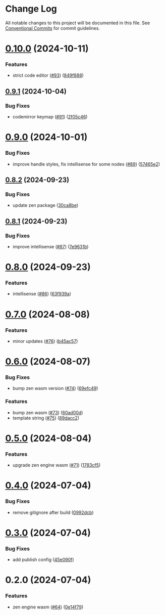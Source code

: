 # Change Log

All notable changes to this project will be documented in this file.
See [Conventional Commits](https://conventionalcommits.org) for commit guidelines.

# [0.10.0](https://github.com/gorules/jdm-editor/compare/@gorules/zen-engine-wasm@0.9.1...@gorules/zen-engine-wasm@0.10.0) (2024-10-11)

### Features

- strict code editor ([#93](https://github.com/gorules/jdm-editor/issues/93)) ([849f888](https://github.com/gorules/jdm-editor/commit/849f8888cc2b903aea808e8aa76f21c1aeeb6963))

## [0.9.1](https://github.com/gorules/jdm-editor/compare/@gorules/zen-engine-wasm@0.9.0...@gorules/zen-engine-wasm@0.9.1) (2024-10-04)

### Bug Fixes

- codemirror keymap ([#91](https://github.com/gorules/jdm-editor/issues/91)) ([2f05c46](https://github.com/gorules/jdm-editor/commit/2f05c467d6afe130becf927ed2bf948178972692))

# [0.9.0](https://github.com/gorules/jdm-editor/compare/@gorules/zen-engine-wasm@0.8.2...@gorules/zen-engine-wasm@0.9.0) (2024-10-01)

### Bug Fixes

- improve handle styles, fix intellisense for some nodes ([#89](https://github.com/gorules/jdm-editor/issues/89)) ([57465e2](https://github.com/gorules/jdm-editor/commit/57465e268c053241cf4d88c9fe8f8155b4dfb584))

## [0.8.2](https://github.com/gorules/jdm-editor/compare/@gorules/zen-engine-wasm@0.8.1...@gorules/zen-engine-wasm@0.8.2) (2024-09-23)

### Bug Fixes

- update zen package ([30ca8be](https://github.com/gorules/jdm-editor/commit/30ca8be61ee3450bf0d081f97063af049971b701))

## [0.8.1](https://github.com/gorules/jdm-editor/compare/@gorules/zen-engine-wasm@0.8.0...@gorules/zen-engine-wasm@0.8.1) (2024-09-23)

### Bug Fixes

- improve intellisense ([#87](https://github.com/gorules/jdm-editor/issues/87)) ([7e9631b](https://github.com/gorules/jdm-editor/commit/7e9631b28bbe451e10cbd0050fb88ac8692c7acf))

# [0.8.0](https://github.com/gorules/jdm-editor/compare/@gorules/zen-engine-wasm@0.7.0...@gorules/zen-engine-wasm@0.8.0) (2024-09-23)

### Features

- intellisense ([#86](https://github.com/gorules/jdm-editor/issues/86)) ([63f939a](https://github.com/gorules/jdm-editor/commit/63f939a1a06bdeef1f647bcccc9b7a18c2e956c1))

# [0.7.0](https://github.com/gorules/jdm-editor/compare/@gorules/zen-engine-wasm@0.6.0...@gorules/zen-engine-wasm@0.7.0) (2024-08-08)

### Features

- minor updates ([#76](https://github.com/gorules/jdm-editor/issues/76)) ([b45ac57](https://github.com/gorules/jdm-editor/commit/b45ac57420c0b2bb7c0c52d50cd32167e3643bfd))

# [0.6.0](https://github.com/gorules/jdm-editor/compare/@gorules/zen-engine-wasm@0.5.0...@gorules/zen-engine-wasm@0.6.0) (2024-08-07)

### Bug Fixes

- bump zen wasm version ([#74](https://github.com/gorules/jdm-editor/issues/74)) ([69efc49](https://github.com/gorules/jdm-editor/commit/69efc4930286127990d99ec0a3551d16cbd7ca8e))

### Features

- bump zen wasm ([#73](https://github.com/gorules/jdm-editor/issues/73)) ([60ad00d](https://github.com/gorules/jdm-editor/commit/60ad00dc8fa4833d1f5ee185b605c204d854ef55))
- template string ([#75](https://github.com/gorules/jdm-editor/issues/75)) ([89dacc2](https://github.com/gorules/jdm-editor/commit/89dacc25d2d647260a059a1e57aefdb9f905d20d))

# [0.5.0](https://github.com/gorules/jdm-editor/compare/@gorules/zen-engine-wasm@0.4.0...@gorules/zen-engine-wasm@0.5.0) (2024-08-04)

### Features

- upgrade zen engine wasm ([#71](https://github.com/gorules/jdm-editor/issues/71)) ([1783cf5](https://github.com/gorules/jdm-editor/commit/1783cf54c024919912fe4ec4d373eb58f2a0aac6))

# [0.4.0](https://github.com/gorules/jdm-editor/compare/@gorules/zen-engine-wasm@0.3.0...@gorules/zen-engine-wasm@0.4.0) (2024-07-04)

### Bug Fixes

- remove gitignore after build ([0992dcb](https://github.com/gorules/jdm-editor/commit/0992dcbfdcaaaf1b67e7c8779f8b97042c5cbcac))

# [0.3.0](https://github.com/gorules/jdm-editor/compare/@gorules/zen-engine-wasm@0.2.0...@gorules/zen-engine-wasm@0.3.0) (2024-07-04)

### Bug Fixes

- add publish config ([45e090f](https://github.com/gorules/jdm-editor/commit/45e090fc10df32b5f08aaf60beca008341a287a1))

# 0.2.0 (2024-07-04)

### Features

- zen engine wasm ([#64](https://github.com/gorules/jdm-editor/issues/64)) ([0e14f79](https://github.com/gorules/jdm-editor/commit/0e14f79c7a19cfed2daec2c75c66a59805ee0ecf))
